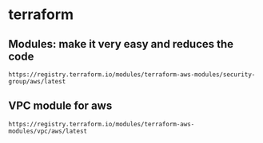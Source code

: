 # terraform

## Modules: make it very easy and reduces the code
    https://registry.terraform.io/modules/terraform-aws-modules/security-group/aws/latest

## VPC module for aws 
    https://registry.terraform.io/modules/terraform-aws-modules/vpc/aws/latest
